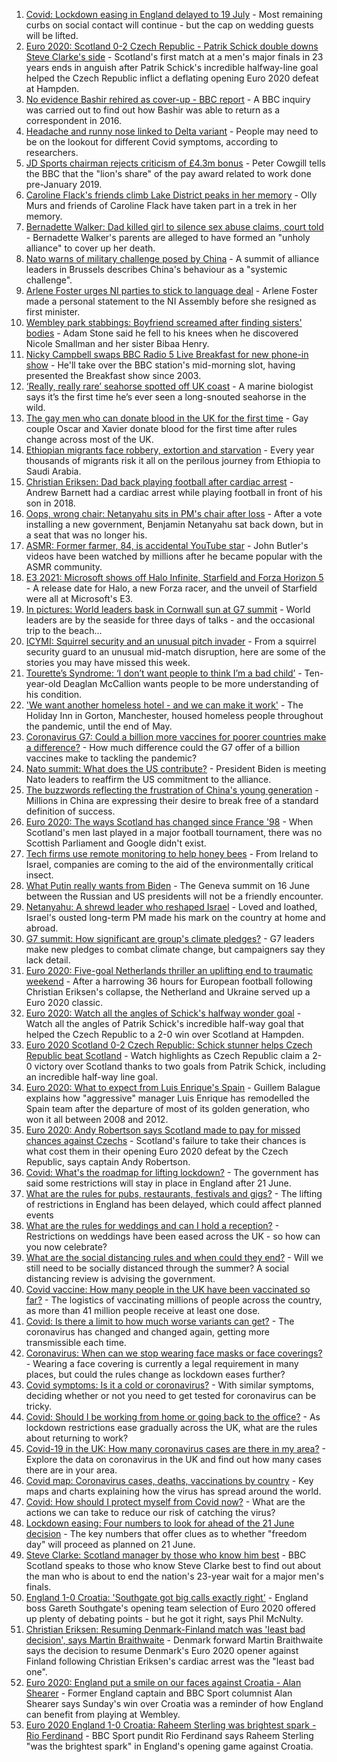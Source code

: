 1. [Covid: Lockdown easing in England delayed to 19 July](https://www.bbc.co.uk/news/uk-57476776) - Most remaining curbs on social contact will continue - but the cap on wedding guests will be lifted.
2. [Euro 2020: Scotland 0-2 Czech Republic - Patrik Schick double downs Steve Clarke's side](https://www.bbc.co.uk/sport/football/51197776) - Scotland's first match at a men's major finals in 23 years ends in anguish after Patrik Schick's incredible halfway-line goal helped the Czech Republic inflict a deflating opening Euro 2020 defeat at Hampden.
3. [No evidence Bashir rehired as cover-up - BBC report](https://www.bbc.co.uk/news/uk-57469980) - A BBC inquiry was carried out to find out how Bashir was able to return as a correspondent in 2016.
4. [Headache and runny nose linked to Delta variant](https://www.bbc.co.uk/news/health-57467051) - People may need to be on the lookout for different Covid symptoms, according to researchers.
5. [JD Sports chairman rejects criticism of £4.3m bonus](https://www.bbc.co.uk/news/business-57467451) - Peter Cowgill tells the BBC that the "lion's share" of the pay award related to work done pre-January 2019.
6. [Caroline Flack's friends climb Lake District peaks in her memory](https://www.bbc.co.uk/news/uk-57474925) - Olly Murs and friends of Caroline Flack have taken part in a trek in her memory.
7. [Bernadette Walker: Dad killed girl to silence sex abuse claims, court told](https://www.bbc.co.uk/news/uk-england-cambridgeshire-57471768) - Bernadette Walker's parents are alleged to have formed an "unholy alliance" to cover up her death.
8. [Nato warns of military challenge posed by China](https://www.bbc.co.uk/news/world-europe-57466210) - A summit of alliance leaders in Brussels describes China's behaviour as a "systemic challenge".
9. [Arlene Foster urges NI parties to stick to language deal](https://www.bbc.co.uk/news/uk-northern-ireland-57468751) - Arlene Foster made a personal statement to the NI Assembly before she resigned as first minister.
10. [Wembley park stabbings: Boyfriend screamed after finding sisters' bodies](https://www.bbc.co.uk/news/uk-england-london-57471267) - Adam Stone said he fell to his knees when he discovered Nicole Smallman and her sister Bibaa Henry.
11. [Nicky Campbell swaps BBC Radio 5 Live Breakfast for new phone-in show](https://www.bbc.co.uk/news/entertainment-arts-57472944) - He'll take over the BBC station's mid-morning slot, having presented the Breakfast show since 2003.
12. [‘Really, really rare’ seahorse spotted off UK coast](https://www.bbc.co.uk/news/science-environment-57448237) - A marine biologist says it’s the first time he’s ever seen a long-snouted seahorse in the wild.
13. [The gay men who can donate blood in the UK for the first time](https://www.bbc.co.uk/news/uk-57469036) - Gay couple Oscar and Xavier donate blood for the first time after rules change across most of the UK.
14. [Ethiopian migrants face robbery, extortion and starvation](https://www.bbc.co.uk/news/world-africa-57447744) - Every year thousands of migrants risk it all on the perilous journey from Ethiopia to Saudi Arabia.
15. [Christian Eriksen: Dad back playing football after cardiac arrest](https://www.bbc.co.uk/news/uk-wales-57466397) - Andrew Barnett had a cardiac arrest while playing football in front of his son in 2018.
16. [Oops, wrong chair: Netanyahu sits in PM's chair after loss](https://www.bbc.co.uk/news/world-57466408) - After a vote installing a new government, Benjamin Netanyahu sat back down, but in a seat that was no longer his.
17. [ASMR: Former farmer, 84, is accidental YouTube star](https://www.bbc.co.uk/news/uk-england-derbyshire-57402080) - John Butler's videos have been watched by millions after he became popular with the ASMR community.
18. [E3 2021: Microsoft shows off Halo Infinite, Starfield and Forza Horizon 5](https://www.bbc.co.uk/news/technology-57464057) - A release date for Halo, a new Forza racer, and the unveil of Starfield were all at Microsoft's E3.
19. [In pictures: World leaders bask in Cornwall sun at G7 summit](https://www.bbc.co.uk/news/uk-57438878) - World leaders are by the seaside for three days of talks - and the occasional trip to the beach...
20. [ICYMI: Squirrel security and an unusual pitch invader](https://www.bbc.co.uk/news/world-57432086) - From a squirrel security guard to an unusual mid-match disruption, here are some of the stories you may have missed this week.
21. [Tourette’s Syndrome: ‘I don’t want people to think I’m a bad child’](https://www.bbc.co.uk/news/uk-northern-ireland-57435056) - Ten-year-old Deaglan McCallion wants people to be more understanding of his condition.
22. ['We want another homeless hotel - and we can make it work'](https://www.bbc.co.uk/news/stories-57448625) - The Holiday Inn in Gorton, Manchester, housed homeless people throughout the pandemic, until the end of May.
23. [Coronavirus G7: Could a billion more vaccines for poorer countries make a difference?](https://www.bbc.co.uk/news/57427877) - How much difference could the G7 offer of a billion vaccines make to tackling the pandemic?
24. [Nato summit: What does the US contribute?](https://www.bbc.co.uk/news/world-44717074) - President Biden is meeting Nato leaders to reaffirm the US commitment to the alliance.
25. [The buzzwords reflecting the frustration of China's young generation](https://www.bbc.co.uk/news/world-asia-china-57328508) - Millions in China are expressing their desire to break free of a standard definition of success.
26. [Euro 2020: The ways Scotland has changed since France '98](https://www.bbc.co.uk/news/uk-scotland-57439470) - When Scotland's men last played in a major football tournament, there was no Scottish Parliament and Google didn't exist.
27. [Tech firms use remote monitoring to help honey bees](https://www.bbc.co.uk/news/business-57397182) - From Ireland to Israel, companies are coming to the aid of the environmentally critical insect.
28. [What Putin really wants from Biden](https://www.bbc.co.uk/news/world-europe-57427055) - The Geneva summit on 16 June between the Russian and US presidents will not be a friendly encounter.
29. [Netanyahu: A shrewd leader who reshaped Israel](https://www.bbc.co.uk/news/world-middle-east-57306615) - Loved and loathed, Israel's ousted long-term PM made his mark on the country at home and abroad.
30. [G7 summit: How significant are group's climate pledges?](https://www.bbc.co.uk/news/science-environment-57462040) - G7 leaders make new pledges to combat climate change, but campaigners say they lack detail.
31. [Euro 2020: Five-goal Netherlands thriller an uplifting end to traumatic weekend](https://www.bbc.co.uk/sport/football/57464514) - After a harrowing 36 hours for European football following Christian Eriksen's collapse, the Netherland and Ukraine served up a Euro 2020 classic.
32. [Euro 2020: Watch all the angles of Schick's halfway wonder goal](https://www.bbc.co.uk/sport/av/football/57475435) - Watch all the angles of Patrik Schick's incredible half-way goal that helped the Czech Republic to a 2-0 win over Scotland at Hampden.
33. [Euro 2020 Scotland 0-2 Czech Republic: Schick stunner helps Czech Republic beat Scotland](https://www.bbc.co.uk/sport/av/football/57473561) - Watch highlights as Czech Republic claim a 2-0 victory over Scotland thanks to two goals from Patrik Schick, including an incredible half-way line goal.
34. [Euro 2020: What to expect from Luis Enrique's Spain](https://www.bbc.co.uk/sport/av/football/57474084) - Guillem Balague explains how "aggressive" manager Luis Enrique has remodelled the Spain team after the departure of most of its golden generation, who won it all between 2008 and 2012.
35. [Euro 2020: Andy Robertson says Scotland made to pay for missed chances against Czechs](https://www.bbc.co.uk/sport/football/57475265) - Scotland's failure to take their chances is what cost them in their opening Euro 2020 defeat by the Czech Republic, says captain Andy Robertson.
36. [Covid: What's the roadmap for lifting lockdown?](https://www.bbc.co.uk/news/explainers-52530518) - The government has said some restrictions will stay in place in England after 21 June.
37. [What are the rules for pubs, restaurants, festivals and gigs?](https://www.bbc.co.uk/news/business-52977388) - The lifting of restrictions in England has been delayed, which could affect planned events
38. [What are the rules for weddings and can I hold a reception?](https://www.bbc.co.uk/news/explainers-52811509) - Restrictions on weddings have been eased across the UK - so how can you now celebrate?
39. [What are the social distancing rules and when could they end?](https://www.bbc.co.uk/news/uk-51506729) - Will we still need to be socially distanced through the summer? A social distancing review is advising the government.
40. [Covid vaccine: How many people in the UK have been vaccinated so far?](https://www.bbc.co.uk/news/health-55274833) - The logistics of vaccinating millions of people across the country, as more than 41 million people receive at least one dose.
41. [Covid: Is there a limit to how much worse variants can get?](https://www.bbc.co.uk/news/health-57431420) - The coronavirus has changed and changed again, getting more transmissible each time.
42. [Coronavirus: When can we stop wearing face masks or face coverings?](https://www.bbc.co.uk/news/health-51205344) - Wearing a face covering is currently a legal requirement in many places, but could the rules change as lockdown eases further?
43. [Covid symptoms: Is it a cold or coronavirus?](https://www.bbc.co.uk/news/health-54145299) - With similar symptoms, deciding whether or not you need to get tested for coronavirus can be tricky.
44. [Covid: Should I be working from home or going back to the office?](https://www.bbc.co.uk/news/business-52567567) - As lockdown restrictions ease gradually across the UK, what are the rules about returning to work?
45. [Covid-19 in the UK: How many coronavirus cases are there in my area?](https://www.bbc.co.uk/news/uk-51768274) - Explore the data on coronavirus in the UK and find out how many cases there are in your area.
46. [Covid map: Coronavirus cases, deaths, vaccinations by country](https://www.bbc.co.uk/news/world-51235105) - Key maps and charts explaining how the virus has spread around the world.
47. [Covid: How should I protect myself from Covid now?](https://www.bbc.co.uk/news/health-57087517) - What are the actions we can take to reduce our risk of catching the virus?
48. [Lockdown easing: Four numbers to look for ahead of the 21 June decision](https://www.bbc.co.uk/news/57403888) - The key numbers that offer clues as to whether "freedom day" will proceed as planned on 21 June.
49. [Steve Clarke: Scotland manager by those who know him best](https://www.bbc.co.uk/sport/football/54908387) - BBC Scotland speaks to those who know Steve Clarke best to find out about the man who is about to end the nation's 23-year wait for a major men's finals.
50. [England 1-0 Croatia: 'Southgate got big calls exactly right'](https://www.bbc.co.uk/sport/football/57462001) - England boss Gareth Southgate's opening team selection of Euro 2020 offered up plenty of debating points - but he got it right, says Phil McNulty.
51. [Christian Eriksen: Resuming Denmark-Finland match was 'least bad decision', says Martin Braithwaite](https://www.bbc.co.uk/sport/football/57468439) - Denmark forward Martin Braithwaite says the decision to resume Denmark's Euro 2020 opener against Finland following Christian Eriksen's cardiac arrest was the "least bad one".
52. [Euro 2020: England put a smile on our faces against Croatia - Alan Shearer](https://www.bbc.co.uk/sport/football/57436324) - Former England captain and BBC Sport columnist Alan Shearer says Sunday's win over Croatia was a reminder of how England can benefit from playing at Wembley.
53. [Euro 2020 England 1-0 Croatia: Raheem Sterling was brightest spark - Rio Ferdinand](https://www.bbc.co.uk/sport/av/football/57462922) - BBC Sport pundit Rio Ferdinand says Raheem Sterling "was the brightest spark" in England's opening game against Croatia.
